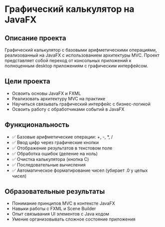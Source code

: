 # Графический калькулятор на JavaFX

## Описание проекта
Графический калькулятор с базовыми арифметическими операциями, реализованный на JavaFX с использованием архитектуры MVC. 
Проект представляет собой переход от консольных приложений к полноценным desktop приложениям с графическим интерфейсом.

## Цели проекта
- Освоить основы JavaFX и FXML
- Реализовать архитектуру MVC на практике
- Научиться связывать графический интерфейс с бизнес-логикой
- Освоить работу с обработчиками событий в JavaFX

## Функциональность
- ✅ Базовые арифметические операции: +, -, *, /
- ✅ Ввод цифр через графические кнопки
- ✅ Отображение результатов в текстовом поле
- ✅ Обработка ошибок (деление на ноль)
- ✅ Очистка калькулятора (кнопка C)
- ✅ Последовательные вычисления
- ✅ Автоматическое форматирование чисел (убирает .0 у целых чисел)

## Образовательные результаты
- Понимание принципов MVC в контексте JavaFX
- Навыки работы с FXML и Scene Builder
- Опыт связывания UI элементов с Java кодом
- Умение организовывать сложное состояние приложения

